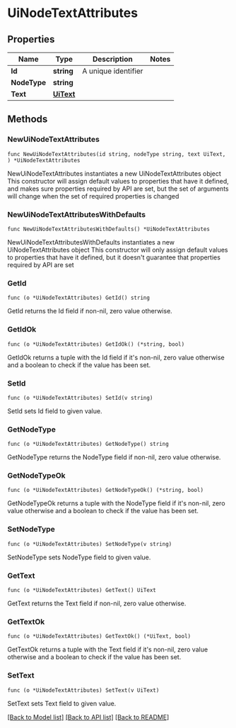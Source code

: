 # UiNodeTextAttributes

## Properties

Name | Type | Description | Notes
------------ | ------------- | ------------- | -------------
**Id** | **string** | A unique identifier | 
**NodeType** | **string** |  | 
**Text** | [**UiText**](UiText.md) |  | 

## Methods

### NewUiNodeTextAttributes

`func NewUiNodeTextAttributes(id string, nodeType string, text UiText, ) *UiNodeTextAttributes`

NewUiNodeTextAttributes instantiates a new UiNodeTextAttributes object
This constructor will assign default values to properties that have it defined,
and makes sure properties required by API are set, but the set of arguments
will change when the set of required properties is changed

### NewUiNodeTextAttributesWithDefaults

`func NewUiNodeTextAttributesWithDefaults() *UiNodeTextAttributes`

NewUiNodeTextAttributesWithDefaults instantiates a new UiNodeTextAttributes object
This constructor will only assign default values to properties that have it defined,
but it doesn't guarantee that properties required by API are set

### GetId

`func (o *UiNodeTextAttributes) GetId() string`

GetId returns the Id field if non-nil, zero value otherwise.

### GetIdOk

`func (o *UiNodeTextAttributes) GetIdOk() (*string, bool)`

GetIdOk returns a tuple with the Id field if it's non-nil, zero value otherwise
and a boolean to check if the value has been set.

### SetId

`func (o *UiNodeTextAttributes) SetId(v string)`

SetId sets Id field to given value.


### GetNodeType

`func (o *UiNodeTextAttributes) GetNodeType() string`

GetNodeType returns the NodeType field if non-nil, zero value otherwise.

### GetNodeTypeOk

`func (o *UiNodeTextAttributes) GetNodeTypeOk() (*string, bool)`

GetNodeTypeOk returns a tuple with the NodeType field if it's non-nil, zero value otherwise
and a boolean to check if the value has been set.

### SetNodeType

`func (o *UiNodeTextAttributes) SetNodeType(v string)`

SetNodeType sets NodeType field to given value.


### GetText

`func (o *UiNodeTextAttributes) GetText() UiText`

GetText returns the Text field if non-nil, zero value otherwise.

### GetTextOk

`func (o *UiNodeTextAttributes) GetTextOk() (*UiText, bool)`

GetTextOk returns a tuple with the Text field if it's non-nil, zero value otherwise
and a boolean to check if the value has been set.

### SetText

`func (o *UiNodeTextAttributes) SetText(v UiText)`

SetText sets Text field to given value.



[[Back to Model list]](../README.md#documentation-for-models) [[Back to API list]](../README.md#documentation-for-api-endpoints) [[Back to README]](../README.md)


